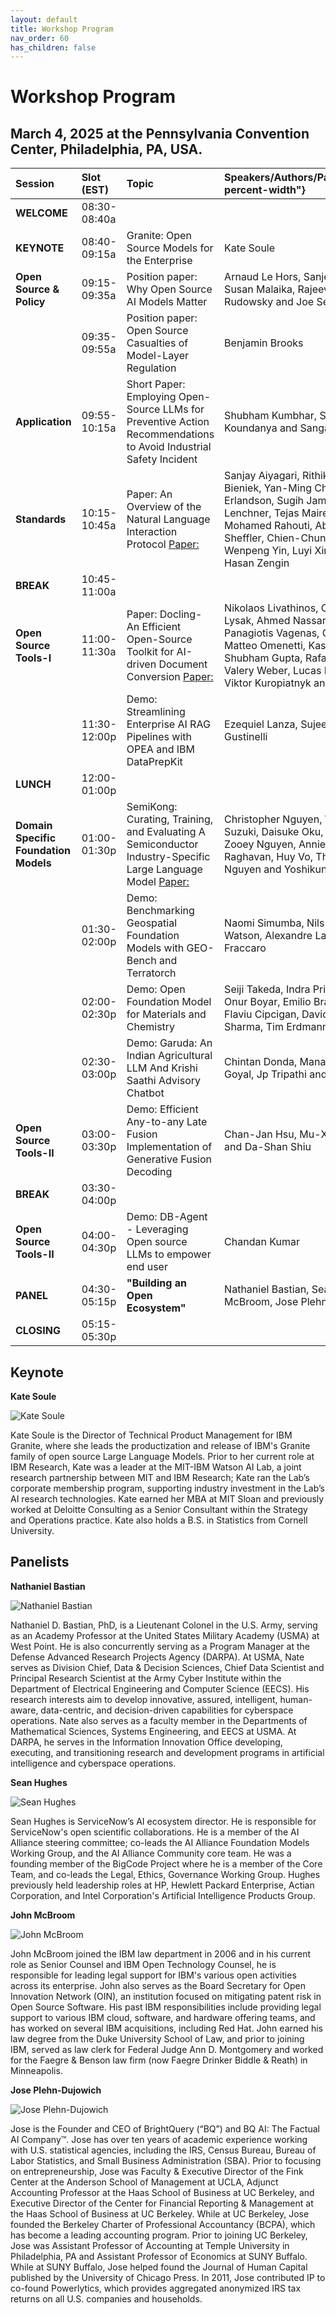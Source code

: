 ```yaml
---
layout: default
title: Workshop Program
nav_order: 60
has_children: false
---
```


# Workshop Program 

## March 4, 2025 at the Pennsylvania Convention Center, Philadelphia, PA, USA.



|Session  |Slot (EST)   | Topic |  Speakers/Authors/Participants{:class="100-percent-width"} |
| :------- | :-------- |  :-------- |  :-------- |
|**WELCOME** |08:30-08:40a | | |
|**KEYNOTE** |08:40-09:15a |Granite: Open Source Models for the Enterprise | Kate Soule  |
|**Open Source & Policy** |09:15-09:35a | Position paper: Why Open Source AI Models Matter| Arnaud Le Hors, Sanjeev Kumar Marimekala, Susan Malaika, Rajeev Gupta, Michael Rudowsky and Joe Sepi |
| |09:35-09:55a|  Position paper: Open Source Casualties of Model-Layer Regulation | Benjamin Brooks |
|**Application** |09:55-10:15a|Short Paper: Employing Open-Source LLMs for Preventive Action Recommendations to Avoid Industrial Safety Incident| Shubham Kumbhar, Siddharth Tumre, Sumit Koundanya and Sangameshwar Patil |
|**Standards** |10:15-10:45a| Paper: An Overview of the Natural Language Interaction Protocol [Paper:](https://github.com/nlip-project/documents/blob/main/AAAI_Workshop_2025_OSAI4MU_Submission.pdf)| Sanjay Aiyagari, Rithik Babu, Elisa Bertino, Jan Bieniek, Yan-Ming Chiou, Raj Dodhiawala, Erik Erlandson, Sugih Jamin, Ashish Kundu, Jon Lenchner, Tejas Maire, Matthew Mauriello, Mohamed Rahouti, Abhay Ratnaparkhi, Tom Sheffler, Chien-Chung Shen, Dinesh Verma, Wenpeng Yin, Luyi Xing, Jinjun Xiong and Hasan Zengin  |
|**BREAK** |10:45-11:00a|  |  |
| **Open Source Tools-I** |11:00-11:30a | Paper: Docling-An Efficient Open-Source Toolkit for AI-driven Document Conversion [Paper:](https://arxiv.org/abs/2501.17887) |Nikolaos Livathinos, Christoph Auer, Maksym Lysak, Ahmed Nassar, Michele Dolfi, Panagiotis Vagenas, Cesar Berrospi Ramis, Matteo Omenetti, Kasper Dinkla, Yusik Kim, Shubham Gupta, Rafael Teixeira de Lima, Valery Weber, Lucas Morin, Ingmar Meijer, Viktor Kuropiatnyk and Peter W.J. Staar|
| |11:30-12:00p| Demo: Streamlining Enterprise AI RAG Pipelines with OPEA and IBM DataPrepKit | Ezequiel Lanza, Sujee Maniyam and Murilo Gustinelli |
|**LUNCH** |12:00-01:00p|  |  |
|**Domain Specific Foundation Models**  |01:00-01:30p |SemiKong: Curating, Training, and Evaluating A Semiconductor Industry-Specific Large Language Model [Paper:](https://github.com/aitomatic/semikong/blob/main/SemiKong_OSAI4MU_AAAI_25.pdf)| Christopher Nguyen, William Nguyen, Atsushi Suzuki, Daisuke Oku, An Phan, Sang Dinh, Zooey Nguyen, Annie Ha, Vinh Luong, Shruti Raghavan, Huy Vo, Thang Nguyen, Lan Nguyen and Yoshikuni Hirayama  |
| |01:30-02:00p | Demo: Benchmarking Geospatial Foundation Models with GEO-Bench and Terratorch| Naomi Simumba, Nils Lehmann, Campbell Watson, Alexandre Lacoste and Paolo Fraccaro |
| |02:00-02:30p | Demo: Open Foundation Model for Materials and Chemistry| Seiji Takeda, Indra Priyadarsini, Lisa Hamada, Onur Boyar, Emilio Brazil, Eduardo Soares, Flaviu Cipcigan, David Braines, Vidushi Sharma, Tim Erdmann and Mehrad Ansari  |
| |02:30-03:00p | Demo: Garuda: An Indian Agricultural LLM And Krishi Saathi Advisory Chatbot| Chintan Donda, Manan Uppadhyay, Mihir Goyal, Jp Tripathi and Mohammad Salman  |
|**Open Source Tools-II** |03:00-03:30p | Demo: Efficient Any-to-any Late Fusion Implementation of Generative Fusion Decoding | Chan-Jan Hsu, Mu-Xi Chen, Yi-Chang Chen and Da-Shan Shiu |
|**BREAK** |03:30-04:00p | |  |
|**Open Source Tools-II** |04:00-04:30p |Demo: DB-Agent - Leveraging Open source LLMs to empower end user | Chandan Kumar |
|**PANEL** |04:30-05:15p | **"Building an Open Ecosystem"** | Nathaniel Bastian, Sean Hughes, John McBroom, Jose Plehn-Dujowich |
|**CLOSING** |05:15-05:30p |  |  |





## Keynote 

**Kate Soule**

![Kate Soule](assets/images/KateSoule.jpg)

Kate Soule is the Director of Technical Product Management for IBM Granite, where she leads the productization and release of IBM's Granite family of open source Large Language Models. Prior to her current role at IBM Research, Kate was a leader at the MIT-IBM Watson AI Lab, a joint research partnership between MIT and IBM Research; Kate ran the Lab’s corporate membership program, supporting industry investment in the Lab’s AI research technologies. Kate earned her MBA at MIT Sloan and previously worked at Deloitte Consulting as a Senior Consultant within the Strategy and Operations practice. Kate also holds a B.S. in Statistics from Cornell University.



## Panelists

**Nathaniel Bastian**

![Nathaniel Bastian](assets/images/natebastian3.jpg)

Nathaniel D. Bastian, PhD, is a Lieutenant Colonel in the U.S. Army, serving as an Academy Professor at the United States Military Academy (USMA) at West Point. He is also concurrently serving as a Program Manager at the Defense Advanced Research Projects Agency (DARPA). At USMA, Nate serves as Division Chief, Data & Decision Sciences, Chief Data Scientist and Principal Research Scientist at the Army Cyber Institute within the Department of Electrical Engineering and Computer Science (EECS). His research interests aim to develop innovative, assured, intelligent, human-aware, data-centric, and decision-driven capabilities for cyberspace operations. Nate also serves as a faculty member in the Departments of Mathematical Sciences, Systems Engineering, and EECS at USMA. At DARPA, he serves in the Information Innovation Office developing, executing, and transitioning research and development programs in artificial intelligence and cyberspace operations.


**Sean Hughes**

![Sean Hughes](assets/images/sean-hughes.jpg)

Sean Hughes is ServiceNow’s AI ecosystem director. He is responsible for ServiceNow's open scientific collaborations. He is a member of the AI Alliance steering committee; co-leads the AI Alliance Foundation Models Working Group, and the AI Alliance Community core team. He was a founding member of the BigCode Project where he is a member of the Core Team, and co-leads the Legal, Ethics, Governance Working Group. Hughes previously held leadership roles at HP, Hewlett Packard Enterprise, Actian Corporation, and Intel Corporation's Artificial Intelligence Products Group.

**John McBroom**

![John McBroom](assets/images/McBroom-2.jpg)

John McBroom joined the IBM law department in 2006 and in his current role as Senior Counsel and IBM Open Technology Counsel, he is responsible for leading legal support for IBM's various open activities across its enterprise. John also serves as the Board Secretary for Open Innovation Network (OIN), an institution focused on mitigating patent risk in Open Source Software. His past IBM responsibilities include providing legal support to various IBM cloud, software, and hardware offering teams, and has worked on several IBM acquisitions, including Red Hat. John earned his law degree from the Duke University School of Law, and prior to joining IBM, served as law clerk for Federal Judge Ann D. Montgomery and worked for the Faegre & Benson law firm (now Faegre Drinker Biddle & Reath) in Minneapolis. 


**Jose Plehn-Dujowich**

![Jose Plehn-Dujowich](assets/images/jose-plehn.jpg)

Jose is the Founder and CEO of BrightQuery (“BQ”) and BQ AI: The Factual AI Company™. Jose has over ten years of academic experience working with U.S. statistical agencies, including the IRS, Census Bureau, Bureau of Labor Statistics, and Small Business Administration (SBA). Prior to focusing on entrepreneurship, Jose was Faculty & Executive Director of the Fink Center at the Anderson School of Management at UCLA, Adjunct Accounting Professor at the Haas School of Business at UC Berkeley, and Executive Director of the Center for Financial Reporting & Management at the Haas School of Business at UC Berkeley. While at UC Berkeley, Jose founded the Berkeley Charter of Professional Accountancy (BCPA), which has become a leading accounting program. Prior to joining UC Berkeley, Jose was Assistant Professor of Accounting at Temple University in Philadelphia, PA and Assistant Professor of Economics at SUNY Buffalo. While at SUNY Buffalo, Jose helped found the Journal of Human Capital published by the University of Chicago Press. In 2011, Jose contributed IP to co-found Powerlytics, which provides aggregated anonymized IRS tax returns on all U.S. companies and households.

